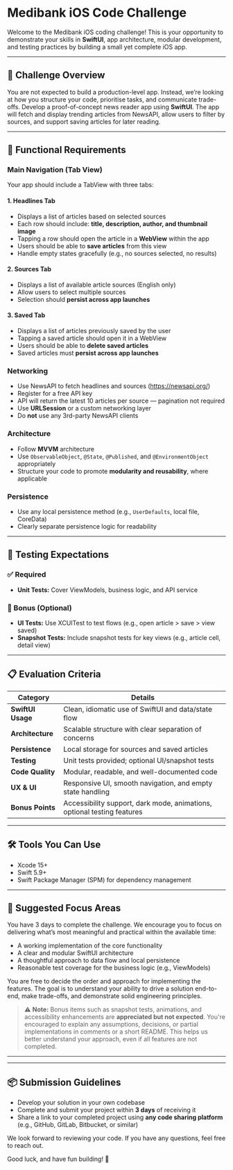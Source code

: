 # Medibank iOS Code Challenge

Welcome to the Medibank iOS coding challenge! This is your opportunity to demonstrate your skills in **SwiftUI**, app architecture, modular development, and testing practices by building a small yet complete iOS app.

---

## 🎯 Challenge Overview
You are not expected to build a production-level app. Instead, we’re looking at how you structure your code, prioritise tasks, and communicate trade-offs.
Develop a proof-of-concept news reader app using **SwiftUI**. The app will fetch and display trending articles from NewsAPI, allow users to filter by sources, and support saving articles for later reading.

---

## 🧱 Functional Requirements

### Main Navigation (Tab View)
Your app should include a TabView with three tabs:

#### 1. **Headlines Tab**
- Displays a list of articles based on selected sources
- Each row should include: **title, description, author, and thumbnail image**
- Tapping a row should open the article in a **WebView** within the app
- Users should be able to **save articles** from this view
- Handle empty states gracefully (e.g., no sources selected, no results)

#### 2. **Sources Tab**
- Displays a list of available article sources (English only)
- Allow users to select multiple sources
- Selection should **persist across app launches**

#### 3. **Saved Tab**
- Displays a list of articles previously saved by the user
- Tapping a saved article should open it in a WebView
- Users should be able to **delete saved articles**
- Saved articles must **persist across app launches**

### Networking
- Use NewsAPI to fetch headlines and sources (https://newsapi.org/)
- Register for a free API key 
- API will return the latest 10 articles per source — pagination not required
- Use **URLSession** or a custom networking layer
- Do **not** use any 3rd-party NewsAPI clients

### Architecture
- Follow **MVVM** architecture
- Use `ObservableObject`, `@State`, `@Published`, and `@EnvironmentObject` appropriately
- Structure your code to promote **modularity and reusability**, where applicable

### Persistence
- Use any local persistence method (e.g., `UserDefaults`, local file, CoreData)
- Clearly separate persistence logic for readability

---

## 🧪 Testing Expectations

### ✅ Required
- **Unit Tests:** Cover ViewModels, business logic, and API service

### 🌟 Bonus (Optional)
- **UI Tests:** Use XCUITest to test flows (e.g., open article > save > view saved)
- **Snapshot Tests:** Include snapshot tests for key views (e.g., article cell, detail view)

---

## 📋 Evaluation Criteria
| Category            | Details |
|---------------------|---------|
| **SwiftUI Usage**   | Clean, idiomatic use of SwiftUI and data/state flow |
| **Architecture**    | Scalable structure with clear separation of concerns |
| **Persistence**     | Local storage for sources and saved articles |
| **Testing**         | Unit tests provided; optional UI/snapshot tests |
| **Code Quality**    | Modular, readable, and well-documented code |
| **UX & UI**         | Responsive UI, smooth navigation, and empty state handling |
| **Bonus Points**    | Accessibility support, dark mode, animations, optional testing features |

---

## 🛠 Tools You Can Use
- Xcode 15+
- Swift 5.9+
- Swift Package Manager (SPM) for dependency management

---

## 📌 Suggested Focus Areas
You have 3 days to complete the challenge. We encourage you to focus on delivering what’s most meaningful and practical within the available time:

- A working implementation of the core functionality
- A clear and modular SwiftUI architecture
- A thoughtful approach to data flow and local persistence
- Reasonable test coverage for the business logic (e.g., ViewModels)

You are free to decide the order and approach for implementing the features. The goal is to understand your ability to drive a solution end-to-end, make trade-offs, and demonstrate solid engineering principles.

> ⚠️ **Note:** Bonus items such as snapshot tests, animations, and accessibility enhancements are **appreciated but not expected**. You're encouraged to explain any assumptions, decisions, or partial implementations in comments or a short README. This helps us better understand your approach, even if all features are not completed.

---



---

## 📦 Submission Guidelines
- Develop your solution in your own codebase
- Complete and submit your project within **3 days** of receiving it
- Share a link to your completed project using **any code sharing platform** (e.g., GitHub, GitLab, Bitbucket, or similar)

We look forward to reviewing your code. If you have any questions, feel free to reach out.

Good luck, and have fun building! 🚀
